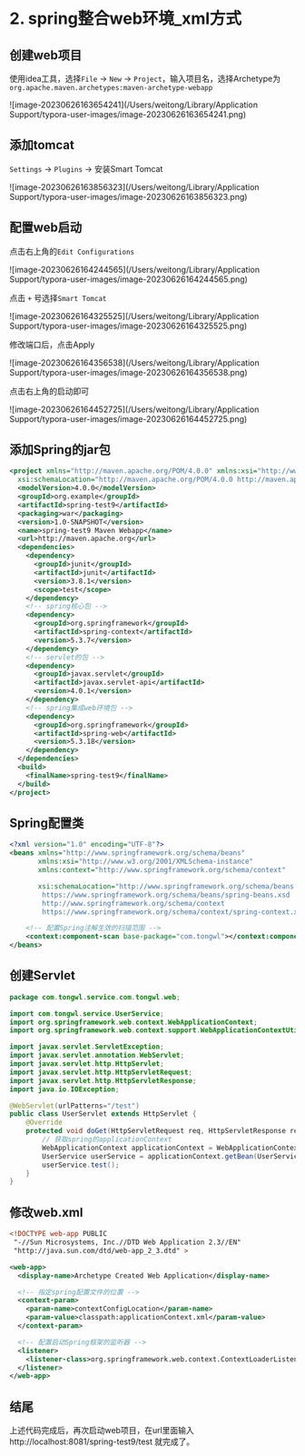 # 2. spring整合web环境_xml方式



## 创建web项目

使用idea工具，选择`File` -> `New` -> `Project`，输入项目名，选择Archetype为`org.apache.maven.archetypes:maven-archetype-webapp`

![image-20230626163654241](/Users/weitong/Library/Application Support/typora-user-images/image-20230626163654241.png)





## 添加tomcat

`Settings` -> `Plugins` -> 安装Smart Tomcat

![image-20230626163856323](/Users/weitong/Library/Application Support/typora-user-images/image-20230626163856323.png)





## 配置web启动

点击右上角的`Edit Configurations`

![image-20230626164244565](/Users/weitong/Library/Application Support/typora-user-images/image-20230626164244565.png)

点击 `+` 号选择`Smart Tomcat`

![image-20230626164325525](/Users/weitong/Library/Application Support/typora-user-images/image-20230626164325525.png)

修改端口后，点击Apply

![image-20230626164356538](/Users/weitong/Library/Application Support/typora-user-images/image-20230626164356538.png)

点击右上角的启动即可

![image-20230626164452725](/Users/weitong/Library/Application Support/typora-user-images/image-20230626164452725.png)



## 添加Spring的jar包

```xml
<project xmlns="http://maven.apache.org/POM/4.0.0" xmlns:xsi="http://www.w3.org/2001/XMLSchema-instance"
  xsi:schemaLocation="http://maven.apache.org/POM/4.0.0 http://maven.apache.org/maven-v4_0_0.xsd">
  <modelVersion>4.0.0</modelVersion>
  <groupId>org.example</groupId>
  <artifactId>spring-test9</artifactId>
  <packaging>war</packaging>
  <version>1.0-SNAPSHOT</version>
  <name>spring-test9 Maven Webapp</name>
  <url>http://maven.apache.org</url>
  <dependencies>
    <dependency>
      <groupId>junit</groupId>
      <artifactId>junit</artifactId>
      <version>3.8.1</version>
      <scope>test</scope>
    </dependency>
    <!-- spring核心包 -->
    <dependency>
      <groupId>org.springframework</groupId>
      <artifactId>spring-context</artifactId>
      <version>5.3.7</version>
    </dependency>
    <!-- servlet的包 -->
    <dependency>
      <groupId>javax.servlet</groupId>
      <artifactId>javax.servlet-api</artifactId>
      <version>4.0.1</version>
    </dependency>
    <!-- spring集成web环境包 -->
    <dependency>
      <groupId>org.springframework</groupId>
      <artifactId>spring-web</artifactId>
      <version>5.3.18</version>
    </dependency>
  </dependencies>
  <build>
    <finalName>spring-test9</finalName>
  </build>
</project>
```



## Spring配置类

```xml
<?xml version="1.0" encoding="UTF-8"?>
<beans xmlns="http://www.springframework.org/schema/beans"
       xmlns:xsi="http://www.w3.org/2001/XMLSchema-instance"
       xmlns:context="http://www.springframework.org/schema/context"

       xsi:schemaLocation="http://www.springframework.org/schema/beans
        https://www.springframework.org/schema/beans/spring-beans.xsd
        http://www.springframework.org/schema/context
        https://www.springframework.org/schema/context/spring-context.xsd">

    <!-- 配置Spring注解生效的扫描范围 -->
    <context:component-scan base-package="com.tongwl"></context:component-scan>
</beans>
```



## 创建Servlet

```java
package com.tongwl.service.com.tongwl.web;

import com.tongwl.service.UserService;
import org.springframework.web.context.WebApplicationContext;
import org.springframework.web.context.support.WebApplicationContextUtils;

import javax.servlet.ServletException;
import javax.servlet.annotation.WebServlet;
import javax.servlet.http.HttpServlet;
import javax.servlet.http.HttpServletRequest;
import javax.servlet.http.HttpServletResponse;
import java.io.IOException;

@WebServlet(urlPatterns="/test")
public class UserServlet extends HttpServlet {
    @Override
    protected void doGet(HttpServletRequest req, HttpServletResponse resp) throws ServletException, IOException {
        // 获取spring的applicationContext
        WebApplicationContext applicationContext = WebApplicationContextUtils.getWebApplicationContext(this.getServletContext());
        UserService userService = applicationContext.getBean(UserService.class);
        userService.test();
    }
}
```



## 修改web.xml

```xml
<!DOCTYPE web-app PUBLIC
 "-//Sun Microsystems, Inc.//DTD Web Application 2.3//EN"
 "http://java.sun.com/dtd/web-app_2_3.dtd" >

<web-app>
  <display-name>Archetype Created Web Application</display-name>

  <!-- 指定spring配置文件的位置 -->
  <context-param>
    <param-name>contextConfigLocation</param-name>
    <param-value>classpath:applicationContext.xml</param-value>
  </context-param>

  <!-- 配置启动Spring框架的监听器 -->
  <listener>
    <listener-class>org.springframework.web.context.ContextLoaderListener</listener-class>
  </listener>
</web-app>
```



## 结尾

上述代码完成后，再次启动web项目，在url里面输入http://localhost:8081/spring-test9/test 就完成了。